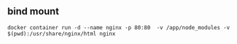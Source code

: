 ## bind mount

```shell
docker container run -d --name nginx -p 80:80  -v /app/node_modules -v $(pwd):/usr/share/nginx/html nginx
```